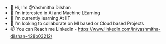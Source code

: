 - 👋 Hi, I’m @Yashmitha Dilshan
- 👀 I’m interested in Ai and Machine LEarning 
- 🌱 I’m currently learning  At IIT 
- 💞️ I’m looking to collaborate on Ml based or Cloud  based Projects 
- 📫 You can Reach  me LinkedIn - https://www.linkedin.com/in/yashmitha-dilshan-428b03212/ 

<!---
YashmithaDilshan27/YashmithaDilshan27 is a ✨ special ✨ repository because its `README.md` (this file) appears on your GitHub profile.
You can click the Preview link to take a look at your changes.
--->
